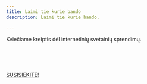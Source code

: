 ```yaml
---
title: Laimi tie kurie bando
description: Laimi tie kurie bando.

---
```


Kviečiame kreiptis dėl internetinių svetainių sprendimų.

<br>
<br>
<br>






[SUSISIEKITE!](https://docs.google.com/forms/d/1LNTWnSMSel4PP5vldvFE7IaFhCJf5ZJ9HgNVmkJpM1U/edit)
